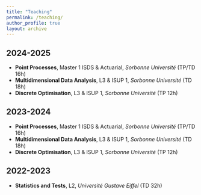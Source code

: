 ```yaml
---
title: "Teaching"
permalink: /teaching/
author_profile: true
layout: archive
---
```

## 2024-2025
- **Point Processes**, Master 1 ISDS & Actuarial, *Sorbonne Université* (TP/TD 16h)
- **Multidimensional Data Analysis**, L3 & ISUP 1, *Sorbonne Université* (TD 18h)
- **Discrete Optimisation**, L3 & ISUP 1, *Sorbonne Université* (TP 12h)

## 2023-2024
- **Point Processes**, Master 1 ISDS & Actuarial, *Sorbonne Université* (TP/TD 16h)
- **Multidimensional Data Analysis**, L3 & ISUP 1, *Sorbonne Université* (TD 18h)
- **Discrete Optimisation**, L3 & ISUP 1, *Sorbonne Université* (TP 12h)

## 2022-2023
- **Statistics and Tests**, L2, *Université Gustave Eiffel* (TD 32h)

